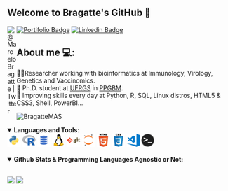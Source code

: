 ## Welcome to Bragatte's GitHub 👋
<!--
<img src="https://raw.githubusercontent.com/BragatteMAS/BragatteMAS/master/wave.gif" width="30px">
-->

<!--
**BragatteMAS/BragatteMAS** is a ✨ _special_ ✨ repository because its `README.md` (this file) appears on your GitHub profile.
-->
[![Portifolio Badge](https://img.shields.io/badge/-Portfolio-green?style=flat-square&logo=Portfolio&logoColor=white&link=https://bit.ly/bragatte/)](https://bit.ly/bragatte)
[![Linkedin Badge](https://img.shields.io/badge/-LinkedIn-blue?style=flat-square&logo=Linkedin&logoColor=white&link=www.linkedin.com/in/bragatte)](https://www.linkedin.com/in/bragatte/)
<a href="https://twitter.com/MarceloBragatte">
  <img align="left" alt="@MarceloBragatte | Twitter" width="21px" src="https://raw.githubusercontent.com/
BragatteMAS/
BragatteMAS/master/assets/twitter.svg" />
</a>

 
## About me 💻:
👨‍💻Researcher working with bioinformatics at Immunology, Virology, Genetics and Vaccinomics.
<br>
🔬 Ph.D. student at [UFRGS](http://www.ufrgs.br/ufrgs/inicial) in [PPGBM](http://www.ufrgs.br/ppgbm/).
<br>
🌱 Improving skills every day at Python, R, SQL, Linux distros, HTML5 & CSS3, Shell, PowerBI...
<br>

 <p align="left"> <img src="https://komarev.com/ghpvc/?username=BragatteMAS" alt="BragatteMAS" /> </p>
<details open>
 
 <summary><b>Languages and Tools</b>:</summary>
<code><img height="30" src="https://raw.githubusercontent.com/github/explore/80688e429a7d4ef2fca1e82350fe8e3517d3494d/topics/python/python.png"></code>
<code><img height="30" src="https://raw.githubusercontent.com/github/explore/80688e429a7d4ef2fca1e82350fe8e3517d3494d/topics/r/r.png"></code>
<code><img height="30" src="https://raw.githubusercontent.com/github/explore/80688e429a7d4ef2fca1e82350fe8e3517d3494d/topics/sql/sql.png"></code>
<code><img height="30" src="https://raw.githubusercontent.com/github/explore/80688e429a7d4ef2fca1e82350fe8e3517d3494d/topics/linux/linux.png"></code>
<code><img height="30" src="https://raw.githubusercontent.com/github/explore/80688e429a7d4ef2fca1e82350fe8e3517d3494d/topics/git/git.png"></code>
<code><img height="30" src="https://raw.githubusercontent.com/github/explore/80688e429a7d4ef2fca1e82350fe8e3517d3494d/topics/jupyter-notebook/jupyter-notebook.png"></code>
<code><img height="30" src="https://raw.githubusercontent.com/github/explore/80688e429a7d4ef2fca1e82350fe8e3517d3494d/topics/html/html.png"></code>
<code><img height="30" src="https://raw.githubusercontent.com/github/explore/80688e429a7d4ef2fca1e82350fe8e3517d3494d/topics/css/css.png"></code>
<code><img height="30" src="https://raw.githubusercontent.com/github/explore/80688e429a7d4ef2fca1e82350fe8e3517d3494d/topics/visual-studio-code/visual-studio-code.png"></code>
<code><img height="30" src="https://raw.githubusercontent.com/github/explore/80688e429a7d4ef2fca1e82350fe8e3517d3494d/topics/terminal/terminal.png"></code>


</details>

<br>

<details open>
 <summary><b> Github Stats & Programming Languages Agnostic or Not:</b> </summary>  

<br>

<p align = "left">
 <img src = "https://github-readme-stats.vercel.app/api?username=BragatteMAS&count_private=true&show_icons=true&hide_border=true&theme=react">
 
 <img align="rigth" src="https://github-readme-stats.vercel.app/api/top-langs/?username=BragatteMAS&show_icons=true&hide_border=true&layout=compact&theme=react" />

</p>
<br/>
